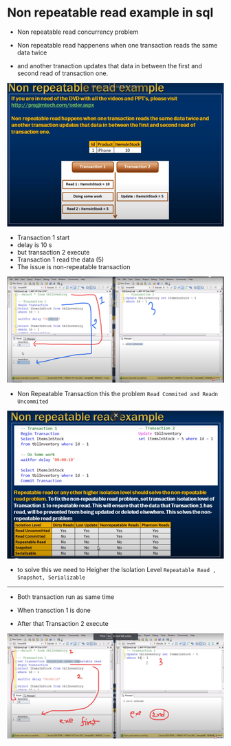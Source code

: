 # Non repeatable read example in sql 

- Non repeatable read concurrency problem

- Non repeatable read happenens when one transaction reads the same data twice 
- and another tranaction updates that data in between the first and second read of transaction one.



<img src="./img/C_76.png" />

- Transaction 1 start
- delay is 10 s
- but transaction 2 execute
- Transaction 1 read the data (5)
- The issue is non-repeatable transaction 


<img src="./img/C_77.png" />

- Non Repeatable Transaction this the problem `Read Commited and Readn Uncommited`

<img src="./img/C_78.png" />

- to solve this we need to Heigher the Isolation  Level `Repeatable Read , Snapshot, Serializable`


--- 

- Both transaction run as same time 

- When transction 1 is done
- After that Transaction 2 execute 


<img src="./img/C_79.png" />